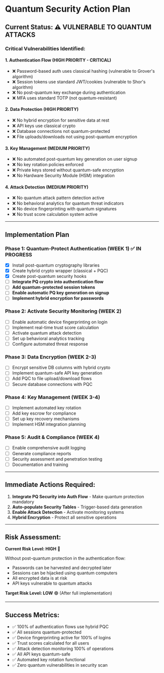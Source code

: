 # Quantum Security Action Plan

## Current Status: ⚠️ VULNERABLE TO QUANTUM ATTACKS

### Critical Vulnerabilities Identified:

#### 1. Authentication Flow (HIGH PRIORITY - CRITICAL)
- ❌ Password-based auth uses classical hashing (vulnerable to Grover's algorithm)
- ❌ Session tokens use standard JWT/cookies (vulnerable to Shor's algorithm)
- ❌ No post-quantum key exchange during authentication
- ❌ MFA uses standard TOTP (not quantum-resistant)

#### 2. Data Protection (HIGH PRIORITY)
- ❌ No hybrid encryption for sensitive data at rest
- ❌ API keys use classical crypto
- ❌ Database connections not quantum-protected
- ❌ File uploads/downloads not using post-quantum encryption

#### 3. Key Management (MEDIUM PRIORITY)
- ❌ No automated post-quantum key generation on user signup
- ❌ No key rotation policies enforced
- ❌ Private keys stored without quantum-safe encryption
- ❌ No Hardware Security Module (HSM) integration

#### 4. Attack Detection (MEDIUM PRIORITY)
- ❌ No quantum attack pattern detection active
- ❌ No behavioral analytics for quantum threat indicators
- ❌ No device fingerprinting with quantum signatures
- ❌ No trust score calculation system active

---

## Implementation Plan

### Phase 1: Quantum-Protect Authentication (WEEK 1) ✅ IN PROGRESS
- [x] Install post-quantum cryptography libraries
- [x] Create hybrid crypto wrapper (classical + PQC)
- [x] Create post-quantum security hooks
- [ ] **Integrate PQ crypto into authentication flow**
- [ ] **Add quantum-protected session tokens**
- [ ] **Enable automatic PQ key generation on signup**
- [ ] **Implement hybrid encryption for passwords**

### Phase 2: Activate Security Monitoring (WEEK 2)
- [ ] Enable automatic device fingerprinting on login
- [ ] Implement real-time trust score calculation
- [ ] Activate quantum attack detection
- [ ] Set up behavioral analytics tracking
- [ ] Configure automated threat response

### Phase 3: Data Encryption (WEEK 2-3)
- [ ] Encrypt sensitive DB columns with hybrid crypto
- [ ] Implement quantum-safe API key generation
- [ ] Add PQC to file upload/download flows
- [ ] Secure database connections with PQC

### Phase 4: Key Management (WEEK 3-4)
- [ ] Implement automated key rotation
- [ ] Add key escrow for compliance
- [ ] Set up key recovery mechanisms
- [ ] Implement HSM integration planning

### Phase 5: Audit & Compliance (WEEK 4)
- [ ] Enable comprehensive audit logging
- [ ] Generate compliance reports
- [ ] Security assessment and penetration testing
- [ ] Documentation and training

---

## Immediate Actions Required:

1. **Integrate PQ Security into Auth Flow** - Make quantum protection mandatory
2. **Auto-populate Security Tables** - Trigger-based data generation
3. **Enable Attack Detection** - Activate monitoring systems
4. **Hybrid Encryption** - Protect all sensitive operations

---

## Risk Assessment:

**Current Risk Level: HIGH** 🔴

Without post-quantum protection in the authentication flow:
- Passwords can be harvested and decrypted later
- Sessions can be hijacked using quantum computers
- All encrypted data is at risk
- API keys vulnerable to quantum attacks

**Target Risk Level: LOW** 🟢 (After full implementation)

---

## Success Metrics:

- ✅ 100% of authentication flows use hybrid PQC
- ✅ All sessions quantum-protected
- ✅ Device fingerprinting active for 100% of logins
- ✅ Trust scores calculated for all users
- ✅ Attack detection monitoring 100% of operations
- ✅ All API keys quantum-safe
- ✅ Automated key rotation functional
- ✅ Zero quantum vulnerabilities in security scan
